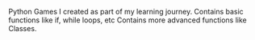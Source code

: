 Python Games I created as part of my learning journey.
Contains basic functions like if, while loops, etc
Contains more advanced functions like Classes.
